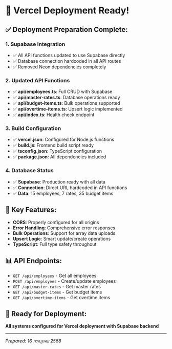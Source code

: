 # 🚀 Vercel Deployment Ready!

## ✅ Deployment Preparation Complete:

### 1. **Supabase Integration**
- ✅ All API functions updated to use Supabase directly
- ✅ Database connection hardcoded in all API routes
- ✅ Removed Neon dependencies completely

### 2. **Updated API Functions**
- ✅ **api/employees.ts**: Full CRUD with Supabase
- ✅ **api/master-rates.ts**: Database operations ready
- ✅ **api/budget-items.ts**: Bulk operations supported
- ✅ **api/overtime-items.ts**: Upsert logic implemented
- ✅ **api/index.ts**: Health check endpoint

### 3. **Build Configuration**
- ✅ **vercel.json**: Configured for Node.js functions
- ✅ **build.js**: Frontend build script ready
- ✅ **tsconfig.json**: TypeScript configuration
- ✅ **package.json**: All dependencies included

### 4. **Database Status**
- ✅ **Supabase**: Production ready with all data
- ✅ **Connection**: Direct URL hardcoded in API functions
- ✅ **Data**: 15 employees, 7 rates, 35 budget items

## 🔧 Key Features:
- **CORS**: Properly configured for all origins
- **Error Handling**: Comprehensive error responses
- **Bulk Operations**: Support for array data uploads
- **Upsert Logic**: Smart update/create operations
- **TypeScript**: Full type safety throughout

## 📊 API Endpoints:
- `GET /api/employees` - Get all employees
- `POST /api/employees` - Create/update employees
- `GET /api/master-rates` - Get master rates
- `GET /api/budget-items` - Get budget items
- `GET /api/overtime-items` - Get overtime items

## 🎯 **Ready for Deployment:**
**All systems configured for Vercel deployment with Supabase backend**

---
*Prepared: 16 กรกฎาคม 2568*